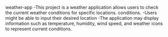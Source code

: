 weather-app
-This project is a weather application allows users to check the current weather conditions for specific locations. conditions.
-Users might be able to input their desired location
-The application may display information such as temperature, humidity, wind speed, and weather icons to represent current conditions.

